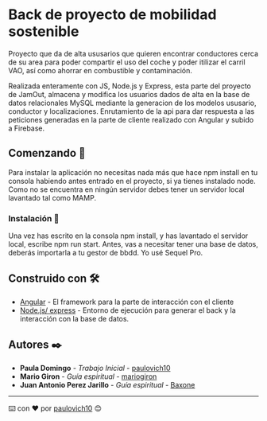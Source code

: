 

# Back de proyecto de mobilidad sostenible

Proyecto que da de alta ususarios que quieren encontrar conductores cerca de su area para poder compartir el uso del coche y poder itilizar el carril VAO,
así como ahorrar en combustible y contaminación.

Realizada enteramente con JS, Node.js y Express, esta parte del proyecto de JamOut, almacena y modifica los usuarios dados de alta en la base de datos 
relacionales MySQL mediante la generacion de los modelos ususario, conductor y localizaciones. Enrutamiento de la api para dar respuesta a las peticiones 
generadas en la parte de cliente realizado con Angular y subido a Firebase.

## Comenzando 🚀
Para instalar la aplicación no necesitas nada más que hace npm install en tu consola habiendo antes entrado en el proyecto, si ya tienes instalado node. Como no se encuentra en ningún servidor
debes tener un servidor local lavantado tal como MAMP.


### Instalación 🔧
Una vez has escrito en la consola npm install, y has lavantado el servidor local, escribe npm run start.
Antes, vas a necesitar tener una base de datos, deberás importarla a tu gestor de bbdd. Yo usé Sequel Pro.


## Construido con 🛠️

* [Angular](https://angular.io/) - El framework para la parte de interacción con el cliente
* [Node.js/ express](https://nodejs.org/es/) - Entorno de ejecución para generar el back y la interacción con la base de datos.

## Autores ✒️


* **Paula Domingo** - *Trabajo Inicial* - [paulovich10](https://github.com/paulovich10)
* **Mario Giron** - *Guía espiritual* - [mariogiron](https://github.com/mariogiron)
* **Juan Antonio Perez Jarillo** - *Guía espiritual* - [Baxone](https://github.com/Baxone)


---
⌨️ con ❤️ por [paulovich10](https://github.com/paulovich10) 😊
